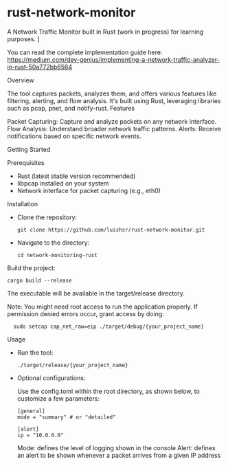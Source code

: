 # rust-network-monitor
A Network Traffic Monitor built in Rust (work in progress) for learning purposes. ]

You can read the complete implementation guide here: https://medium.com/dev-genius/implementing-a-network-traffic-analyzer-in-rust-50a772bb6564

Overview

The tool captures packets, analyzes them, and offers various features like filtering, alerting, and flow analysis. It's built using Rust, leveraging libraries such as pcap, pnet, and notify-rust.
Features

Packet Capturing: Capture and analyze packets on any network interface.
Flow Analysis: Understand broader network traffic patterns.
Alerts: Receive notifications based on specific network events.

Getting Started

Prerequisites

- Rust (latest stable version recommended)
- libpcap installed on your system
- Network interface for packet capturing (e.g., eth0)

Installation

- Clone the repository:

      git clone https://github.com/luishsr/rust-network-monitor.git

- Navigate to the directory:

      cd network-monitoring-rust

Build the project:

    cargo build --release

The executable will be available in the target/release directory.

Note: You might need root access to run the application properly. If permission denied errors occur, grant access by doing:

      sudo setcap cap_net_raw=eip ./target/debug/{your_project_name}

Usage

- Run the tool:

      ./target/release/{your_project_name}

- Optional configurations:

  Use the config.toml within the root directory, as shown below, to customize a few parameters:

      [general]
      mode = "summary" # or "detailed"
  
      [alert]
      ip = "10.0.0.0"
     
  Mode: defines the level of logging shown in the console
  Alert: defines an alert to be shown whenever a packet arrives from a given IP address
  

